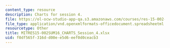 ```yaml
---
content_type: resource
description: Charts for session 4.
file: https://ol-ocw-studio-app-qa.s3.amazonaws.com/courses/res-15-002-mission-metrics-finance-training-for-federal-credit-program-professionals-summer-2016/f0df565f316dd00ee5d6eef0d0ceacb3_MITRES15-002SUM16_CHARTS_Session_4.xlsx
file_type: application/vnd.openxmlformats-officedocument.spreadsheetml.sheet
resourcetype: Other
title: MITRES15-002SUM16_CHARTS_Session_4.xlsx
uid: f0df565f-316d-d00e-e5d6-eef0d0ceacb3
---
```

